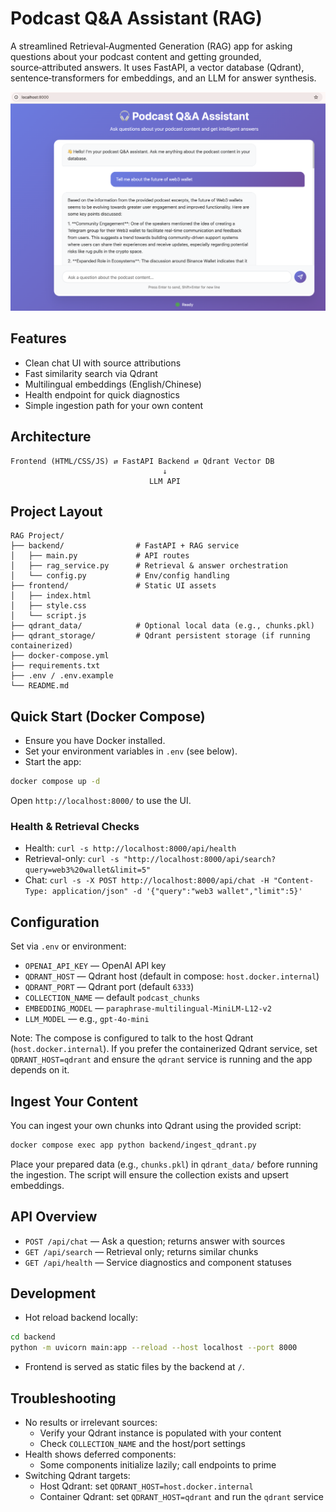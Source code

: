 # Podcast Q&A Assistant (RAG)

A streamlined Retrieval‑Augmented Generation (RAG) app for asking questions about your podcast content and getting grounded, source‑attributed answers. It uses FastAPI, a vector database (Qdrant), sentence‑transformers for embeddings, and an LLM for answer synthesis.

![Demo UI](./Demo.png)

## Features

- Clean chat UI with source attributions
- Fast similarity search via Qdrant
- Multilingual embeddings (English/Chinese)
- Health endpoint for quick diagnostics
- Simple ingestion path for your own content

## Architecture

```
Frontend (HTML/CSS/JS) ⇄ FastAPI Backend ⇄ Qdrant Vector DB
                                  ↓
                               LLM API
```

## Project Layout

```
RAG Project/
├── backend/                # FastAPI + RAG service
│   ├── main.py             # API routes
│   ├── rag_service.py      # Retrieval & answer orchestration
│   └── config.py           # Env/config handling
├── frontend/               # Static UI assets
│   ├── index.html
│   ├── style.css
│   └── script.js
├── qdrant_data/            # Optional local data (e.g., chunks.pkl)
├── qdrant_storage/         # Qdrant persistent storage (if running containerized)
├── docker-compose.yml
├── requirements.txt
├── .env / .env.example
└── README.md
```

## Quick Start (Docker Compose)

- Ensure you have Docker installed.
- Set your environment variables in `.env` (see below).
- Start the app:

```bash
docker compose up -d
```

Open `http://localhost:8000/` to use the UI.

### Health & Retrieval Checks

- Health: `curl -s http://localhost:8000/api/health`
- Retrieval-only: `curl -s "http://localhost:8000/api/search?query=web3%20wallet&limit=5"`
- Chat: `curl -s -X POST http://localhost:8000/api/chat -H "Content-Type: application/json" -d '{"query":"web3 wallet","limit":5}'`

## Configuration

Set via `.env` or environment:

- `OPENAI_API_KEY` — OpenAI API key
- `QDRANT_HOST` — Qdrant host (default in compose: `host.docker.internal`)
- `QDRANT_PORT` — Qdrant port (default `6333`)
- `COLLECTION_NAME` — default `podcast_chunks`
- `EMBEDDING_MODEL` — `paraphrase-multilingual-MiniLM-L12-v2`
- `LLM_MODEL` — e.g., `gpt-4o-mini`

Note: The compose is configured to talk to the host Qdrant (`host.docker.internal`). If you prefer the containerized Qdrant service, set `QDRANT_HOST=qdrant` and ensure the `qdrant` service is running and the app depends on it.

## Ingest Your Content

You can ingest your own chunks into Qdrant using the provided script:

```bash
docker compose exec app python backend/ingest_qdrant.py
```

Place your prepared data (e.g., `chunks.pkl`) in `qdrant_data/` before running the ingestion. The script will ensure the collection exists and upsert embeddings.

## API Overview

- `POST /api/chat` — Ask a question; returns answer with sources
- `GET /api/search` — Retrieval only; returns similar chunks
- `GET /api/health` — Service diagnostics and component statuses

## Development

- Hot reload backend locally:

```bash
cd backend
python -m uvicorn main:app --reload --host localhost --port 8000
```

- Frontend is served as static files by the backend at `/`.

## Troubleshooting

- No results or irrelevant sources:
  - Verify your Qdrant instance is populated with your content
  - Check `COLLECTION_NAME` and the host/port settings
- Health shows deferred components:
  - Some components initialize lazily; call endpoints to prime
- Switching Qdrant targets:
  - Host Qdrant: set `QDRANT_HOST=host.docker.internal`
  - Container Qdrant: set `QDRANT_HOST=qdrant` and run the `qdrant` service
